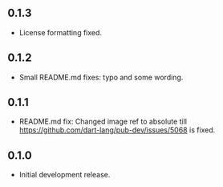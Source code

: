 ## 0.1.3

- License formatting fixed.

## 0.1.2

- Small README.md fixes: typo and some wording.

## 0.1.1

- README.md fix: Changed image ref to absolute till https://github.com/dart-lang/pub-dev/issues/5068 is fixed.

## 0.1.0

- Initial development release.
